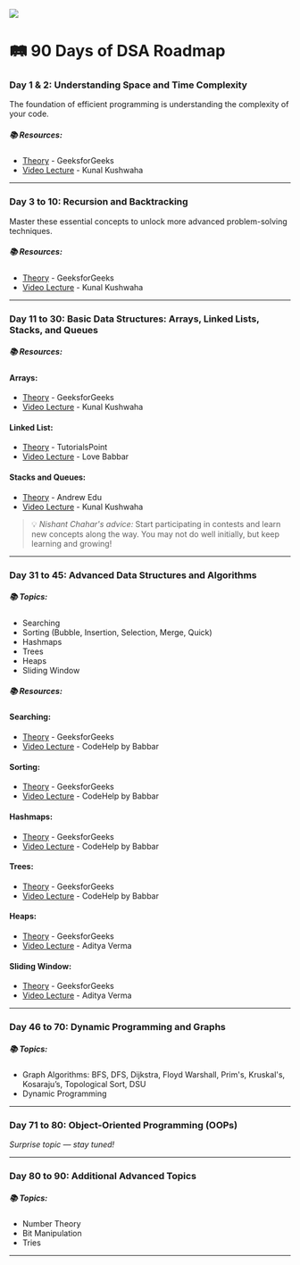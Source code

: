 ![](https://raw.githubusercontent.com/Supsource/90DaysDSA/main/Purple%20and%20Pink%20Organic%20and%20Handcrafted%20Welcome%20Message%20Elementary%20Back%20to%20School%20Banner.png)

# 🛤️ 90 Days of DSA Roadmap

### **Day 1 & 2:** Understanding Space and Time Complexity
The foundation of efficient programming is understanding the complexity of your code.
##### 📚 Resources:
- [Theory](https://www.geeksforgeeks.org/time-complexity-and-space-complexity/) - GeeksforGeeks
- [Video Lecture](https://www.youtube.com/watch?v=mV3wrLBbuuE) - Kunal Kushwaha

---

### **Day 3 to 10:** Recursion and Backtracking
Master these essential concepts to unlock more advanced problem-solving techniques.
##### 📚 Resources:
- [Theory](https://www.geeksforgeeks.org/introduction-to-backtracking-data-structure-and-algorithm-tutorials/#:~:text=Difference%20between%20Recursion%20and%20Backtracking,best%20result%20for%20the%20problem.) - GeeksforGeeks
- [Video Lecture](https://www.youtube.com/playlist?list=PL9gnSGHSqcnp39cTyB1dTZ2pJ04Xmdrod) - Kunal Kushwaha

---

### **Day 11 to 30:** Basic Data Structures: Arrays, Linked Lists, Stacks, and Queues
##### 📚 Resources:
#### Arrays:
- [Theory](https://www.geeksforgeeks.org/introduction-to-backtracking-data-structure-and-algorithm-tutorials/) - GeeksforGeeks
- [Video Lecture](https://www.youtube.com/playlist?list=PL9gnSGHSqcnp39cTyB1dTZ2pJ04Xmdrod) - Kunal Kushwaha

#### Linked List:
- [Theory](https://www.tutorialspoint.com/data_structures_algorithms/linked_list_algorithms.htm#:~:text=A%20linked%20list%20is%20a,used%20data%20structure%20after%20array.) - TutorialsPoint
- [Video Lecture](https://www.youtube.com/playlist?list=PLDzeHZWIZsTr54_TH_NK4ibFojS4mmQA6) - Love Babbar

#### Stacks and Queues:
- [Theory](https://www.andrew.cmu.edu/course/15-121/lectures/Stacks%20and%20Queues/Stacks%20and%20Queues.html) - Andrew Edu
- [Video Lecture](https://www.youtube.com/watch?v=rHQI4mrJ3cg) - Kunal Kushwaha

> 💡 *Nishant Chahar's advice:* Start participating in contests and learn new concepts along the way. You may not do well initially, but keep learning and growing!

---

### **Day 31 to 45:** Advanced Data Structures and Algorithms
##### 📚 Topics:
- Searching
- Sorting (Bubble, Insertion, Selection, Merge, Quick)
- Hashmaps
- Trees
- Heaps
- Sliding Window

##### 📚 Resources:
#### Searching:
- [Theory](https://www.geeksforgeeks.org/searching-algorithms/) - GeeksforGeeks
- [Video Lecture](https://www.youtube.com/playlist?list=PLDzeHZWIZsTp4pb_WBRahP1tnipLuX9qM) - CodeHelp by Babbar

#### Sorting:
- [Theory](https://www.geeksforgeeks.org/sorting-algorithms/) - GeeksforGeeks
- [Video Lecture](https://www.youtube.com/playlist?list=PLDzeHZWIZsTp4pb_WBRahP1tnipLuX9qM) - CodeHelp by Babbar

#### Hashmaps:
- [Theory](https://www.geeksforgeeks.org/java-util-hashmap-in-java-with-examples/) - GeeksforGeeks
- [Video Lecture](https://www.youtube.com/watch?v=7mUKGHznpfg) - CodeHelp by Babbar

#### Trees:
- [Theory](https://www.geeksforgeeks.org/introduction-to-tree-data-structure-and-algorithm-tutorials/) - GeeksforGeeks
- [Video Lecture](https://www.youtube.com/watch?v=5NiXlPrLslg&list=PLDzeHZWIZsTo87y1ytEAqp7wYlEP3nner) - CodeHelp by Babbar

#### Heaps:
- [Theory](https://www.geeksforgeeks.org/heap-data-structure/) - GeeksforGeeks
- [Video Lecture](https://www.youtube.com/playlist?list=PL_z_8CaSLPWdtY9W22VjnPxG30CXNZpI9) - Aditya Verma

#### Sliding Window:
- [Theory](https://www.geeksforgeeks.org/window-sliding-technique/) - GeeksforGeeks
- [Video Lecture](https://www.youtube.com/playlist?list=PL_z_8CaSLPWeM8BDJmIYDaoQ5zuwyxnfj) - Aditya Verma

---

### **Day 46 to 70:** Dynamic Programming and Graphs
##### 📚 Topics:
- Graph Algorithms: BFS, DFS, Dijkstra, Floyd Warshall, Prim's, Kruskal's, Kosaraju’s, Topological Sort, DSU
- Dynamic Programming

---

### **Day 71 to 80:** Object-Oriented Programming (OOPs)
*Surprise topic — stay tuned!*

---

### **Day 80 to 90:** Additional Advanced Topics
##### 📚 Topics:
- Number Theory
- Bit Manipulation
- Tries

---
